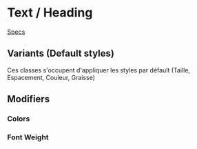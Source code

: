 # Text / Heading

[Specs](https://www.sketch.com/s/6034ddd9-a0d3-4844-adda-bd4c821f24b1/a/WAjPGw)
<GithubLink docPath="Text.md" />

## Variants (Default styles)

Ces classes s'occupent d'appliquer les styles par défault (Taille, Espacement, Couleur, Graisse)

<Text-Example />
<GithubLink examplePath="Text/Example.vue" />

## Modifiers

### Colors
<Text-ColorsExample />
<GithubLink examplePath="Text/ColorsExample.vue" />

### Font Weight
<Text-WeightExample />
<GithubLink examplePath="Text/WeightExample.vue" />

